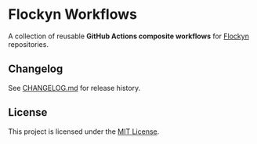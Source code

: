 # Flockyn Workflows

A collection of reusable **GitHub Actions composite workflows** for [Flockyn](https://github.com/flockyn) repositories.

## Changelog

See [CHANGELOG.md](./CHANGELOG.md) for release history.

## License

This project is licensed under the [MIT License](./LICENSE).
